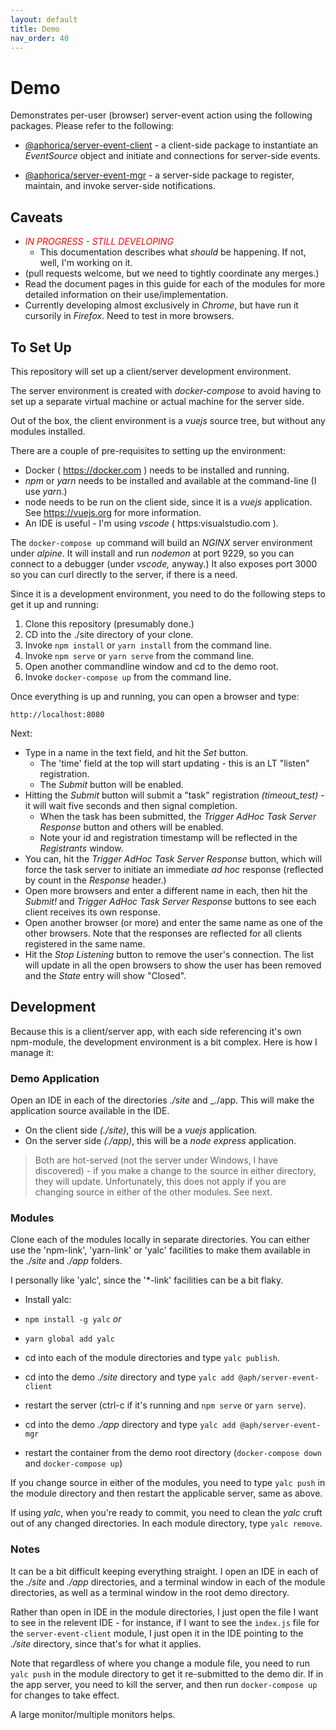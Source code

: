 ```yaml
---
layout: default
title: Demo
nav_order: 40
---
```

# Demo

Demonstrates per-user (browser) server-event action using the following
packages.  Please refer to the following:

- [@aphorica/server-event-client](server-event-client.html) - a
  client-side package to instantiate an _EventSource_ object and
  initiate and connections for server-side events.

- [@aphorica/server-event-mgr](server-event-mgr.html) - a server-side
  package to register, maintain, and invoke server-side notifications.

## Caveats
- <em style="color:red">IN PROGRESS - STILL DEVELOPING</em>
  - This documentation describes what _should_ be happening.  If not,
    well, I'm working on it.
- (pull requests welcome, but we need to tightly coordinate any
  merges.)
- Read the document pages in this guide for each of the modules for more    detailed information on their use/implementation.
- Currently developing almost exclusively in _Chrome_, but have
  run it cursorily in _Firefox_.  Need to test in more browsers.

## To Set Up
This repository will set up a client/server development environment.

The server environment is created with _docker-compose_ to avoid
having to set up a separate virtual machine or actual machine for
the server side.

Out of the box, the client environment is a _vuejs_ source tree, but without any modules installed.

There are a couple of pre-requisites to setting up the environment:
- Docker ( https://docker.com ) needs to be installed and running.
- _npm_ or _yarn_ needs to be installed and available at the command-line   (I use _yarn_.)
- node needs to be run on the client side, since it is a _vuejs_
  application.  See https://vuejs.org for more information.
- An IDE is useful - I'm using _vscode_ ( https:visualstudio.com ).

The `docker-compose up` command will build an _NGINX_ server environment
under _alpine_.  It will install and run _nodemon_ at port 9229, so you can connect to a debugger (under _vscode,_ anyway.)  It also exposes port 3000 so you can curl directly to the server, if there is a need.

Since it is a development environment, you need to do the following
steps to get it up and running:

1. Clone this repository (presumably done.)
2. CD into the ./site directory of your clone.
3. Invoke `npm install` or `yarn install` from the command line.
4. Invoke `npm serve` or `yarn serve` from the command line.
4. Open another commandline window and cd to the demo root.
5. Invoke `docker-compose up` from the command line.

Once everything is up and running, you can open a browser and type:
```
http://localhost:8080
```
Next:

- Type in a name in the text field, and hit the _Set_ button.
  - The 'time' field at the top will start updating - this is an LT
    "listen" registration.
  - The _Submit_ button will be enabled.
- Hitting the _Submit_ button will submit a "task" registration 
   _(timeout_test)_ - it will wait five seconds and then signal completion.
   - When the task has been submitted, the _Trigger AdHoc Task Server Response_ button and others will be enabled.
   - Note your id and registration timestamp will be reflected in the _Registrants_ window.
- You can, hit the _Trigger AdHoc Task Server Response_ button,
   which will force the task server to initiate an immediate _ad hoc_
   response (reflected by count in the _Response_ header.)
- Open more browsers and enter a different name in each, then hit
   the _Submit!_ and _Trigger AdHoc Task Server Response_ buttons to see each client receives its own response.
- Open another browser (or more) and enter the same name as one
    of the other browsers.  Note that the responses are reflected
    for all clients registered in the same name.
- Hit the _Stop Listening_ button to remove the user's connection.
    The list will update in all the open browsers to show the user
    has been removed and the _State_ entry will show "Closed".

## Development
Because this is a client/server app, with each side referencing it's own npm-module, the development environment is a bit complex.  Here is how I manage it:

### Demo Application
Open an IDE in each of the directories _./site_ and _./app.  This will
make the application source available in the IDE.

- On the client side _(./site)_, this will be a _vuejs_ application.
- On the server side _(./app)_, this will be a _node express_ application.

> Both are hot-served (not the server under Windows, I have discovered) - if you make a change to the source in either directory, they will update.  Unfortunately, this does not apply if you are changing source in either of the other modules.  See next.

### Modules
Clone each of the modules locally in separate directories.  You can either use the 'npm-link', 'yarn-link' or 'yalc' facilities to make them available in the _./site_ and _./app_ folders.

I personally like 'yalc', since the '*-link' facilities can be a bit flaky.

- Install yalc:
 - `npm install -g yalc` _or_
 - `yarn global add yalc`

- cd into each of the module directories and type `yalc publish`.
- cd into the demo _./site_ directory and type `yalc add @aph/server-event-client`
- restart the server (ctrl-c if it's running and `npm serve` or `yarn serve`).
- cd into the demo _./app_ directory and type `yalc add @aph/server-event-mgr`
- restart the container from the demo root directory (`docker-compose down` and `docker-compose up`)

If you change source in either of the modules, you need to type `yalc push` in the module directory and then restart the applicable server, same as above.

If using _yalc_, when you're ready to commit, you need to clean the _yalc_ cruft out of any changed directories.  In each module directory, type `yalc remove`.

### Notes
It can be a bit difficult keeping everything straight.  I open an IDE in each of the _./site_ and _./app_ directories, and a terminal window in each of the module directories, as well as a terminal window in the root demo directory.

Rather than open in IDE in the module directories, I just open the file I want to see in the relevent IDE - for instance, if I want to see the `index.js` file for the `server-event-client` module, I just open it in the IDE pointing to the _./site_ directory, since that's for what it applies.

Note that regardless of where you change a module file, you need to run `yalc push` in the module directory to get it re-submitted to the demo dir.  If in the app server, you need to kill the server, and then run `docker-compose up` for changes to take effect.

A large monitor/multiple monitors helps.


